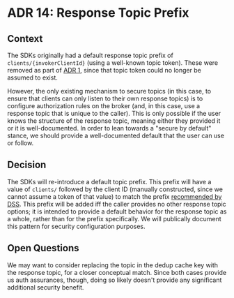 # ADR 14: Response Topic Prefix

## Context

The SDKs originally had a default response topic prefix of
`clients/{invokerClientId}` (using a well-known topic token). These were removed
as part of [ADR 1][1], since that topic token could no longer be assumed to
exist.

However, the only existing mechanism to secure topics (in this case, to ensure
that clients can only listen to their own response topics) is to configure
authorization rules on the broker (and, in this case, use a response topic that
is unique to the caller). This is only possible if the user knows the structure
of the response topic, meaning either they provided it or it is well-documented.
In order to lean towards a "secure by default" stance, we should provide a
well-documented default that the user can use or follow.

## Decision

The SDKs will re-introduce a default topic prefix. This prefix will have a value
of `clients/` followed by the client ID (manually constructed, since we cannot
assume a token of that value) to match the prefix [recommended by DSS][2]. This
prefix will be added iff the caller provides no other response topic options; it
is intended to provide a default behavior for the response topic as a whole,
rather than for the prefix specifically. We will publically document this
pattern for security configuration purposes.

## Open Questions

We may want to consider replacing the topic in the dedup cache key with the
response topic, for a closer conceptual match. Since both cases provide us auth
assurances, though, doing so likely doesn't provide any significant additional
security benefit.

[1]: ./0001-generalized-topic-tokens.md
[2]:
    https://learn.microsoft.com/en-us/azure/iot-operations/create-edge-apps/concept-about-state-store-protocol#state-store-system-topic-qos-and-required-mqtt5-properties

